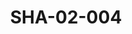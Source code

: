 ---
pid: SHA-02-004
title: SHA-02-004
language: en
original_label: 
rights: Sharhabil Ahmed
location_of_original: Sharhabil Ahmed
photographer_or_studio: 
scanned_from: photograph 12.2 by 16.4
_date: '1962'
location: Ethiopia, Massawa
description: Group of Sudanese diplomats accompanying band including Khidir al Hawi
  Abdel Latif al Hawi and Hassan Saroji
additional_notes: 
permission_display: 'yes'
on_server: 'no'
on_website: 'no'
permalink: /photopages/en/SHA-02-004
layout: photo-page
---